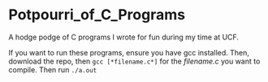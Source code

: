 # Potpourri_of_C_Programs
A hodge podge of C programs I wrote for fun during my time at UCF.

If you want to run these programs, ensure you have gcc installed. Then, download the repo, then ```gcc [*filename.c*]``` for the *filename.c* you want to compile. Then run ```./a.out```
